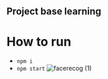 ## Project base learning
# How to run
* `npm i`
* `npm start`
![facerecog (1)](https://user-images.githubusercontent.com/45890409/120309683-b8559e80-c2ff-11eb-853f-f9cd1d416f2d.gif)
